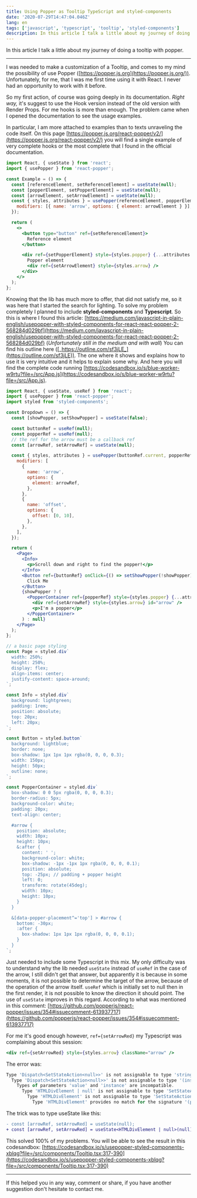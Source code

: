 ```yaml
---
title: Using Popper as Tooltip TypeScript and styled-components
date: '2020-07-29T14:47:04.046Z'
lang: en
tags: ['javascript', 'typescript', 'tooltip', 'styled-components']
description: In this article I talk a little about my journey of doing a tooltip with popper.
---
```


In this article I talk a little about my journey of doing a tooltip with popper.

---

I was needed to make a customization of a Tooltip, and comes to my mind the possibility of use Popper ([https://popper.js.org](https://popper.js.org/)). Unfortunately, for me, that I was me first time using it with React. I never had an opportunity to work with it before.

So my first action, of course was going deeply in its documentation. _Right way,_ it's suggest to use the Hook version instead of the old version with Render Props. For me hooks is more than enough. The problem came when I opened the documentation to see the usage examples.

In particular, I am more attached to examples than to texts unraveling the code itself. On this page [https://popper.js.org/react-popper/v2/](https://popper.js.org/react-popper/v2/) you will find a single example of very complete hooks or the most complete that I found in the official documentation.

```jsx
import React, { useState } from 'react';
import { usePopper } from 'react-popper';

const Example = () => {
  const [referenceElement, setReferenceElement] = useState(null);
  const [popperElement, setPopperElement] = useState(null);
  const [arrowElement, setArrowElement] = useState(null);
  const { styles, attributes } = usePopper(referenceElement, popperElement, {
    modifiers: [{ name: 'arrow', options: { element: arrowElement } }],
  });

  return (
    <>
      <button type="button" ref={setReferenceElement}>
        Reference element
      </button>

      <div ref={setPopperElement} style={styles.popper} {...attributes.popper}>
        Popper element
        <div ref={setArrowElement} style={styles.arrow} />
      </div>
    </>
  );
};
```

Knowing that the lib has much more to offer, that did not satisfy me, so it was here that I started the search for lighting. To solve my problem completely I planned to include **styled-components** and **Typescript**. So this is where I found this article: [https://medium.com/javascript-in-plain-english/usepopper-with-styled-components-for-react-react-popper-2-568284d029bf](https://medium.com/javascript-in-plain-english/usepopper-with-styled-components-for-react-react-popper-2-568284d029bf) (_Unfortunately still in the medium and with wall_) You can find his outline here ([_https://outline.com/sf3jLE_](https://outline.com/sf3jLE)). The one where it shows and explains how to use it is very intuitive and it helps to explain some why. And here you will find the complete code running [https://codesandbox.io/s/blue-worker-w9rtu?file=/src/App.js](https://codesandbox.io/s/blue-worker-w9rtu?file=/src/App.js).

```jsx
import React, { useState, useRef } from 'react';
import { usePopper } from 'react-popper';
import styled from 'styled-components';

const Dropdown = () => {
  const [showPopper, setShowPopper] = useState(false);

  const buttonRef = useRef(null);
  const popperRef = useRef(null);
  // the ref for the arrow must be a callback ref
  const [arrowRef, setArrowRef] = useState(null);

  const { styles, attributes } = usePopper(buttonRef.current, popperRef.current, {
    modifiers: [
      {
        name: 'arrow',
        options: {
          element: arrowRef,
        },
      },
      {
        name: 'offset',
        options: {
          offset: [0, 10],
        },
      },
    ],
  });

  return (
    <Page>
      <Info>
        <p>Scroll down and right to find the popper!</p>
      </Info>
      <Button ref={buttonRef} onClick={() => setShowPopper(!showPopper)}>
        Click Me
      </Button>
      {showPopper ? (
        <PopperContainer ref={popperRef} style={styles.popper} {...attributes.popper}>
          <div ref={setArrowRef} style={styles.arrow} id="arrow" />
          <p>I'm a popper</p>
        </PopperContainer>
      ) : null}
    </Page>
  );
};

// a basic page styling
const Page = styled.div`
  width: 250%;
  height: 250%;
  display: flex;
  align-items: center;
  justify-content: space-around;
`;

const Info = styled.div`
  background: lightgreen;
  padding: 1rem;
  position: absolute;
  top: 20px;
  left: 20px;
`;

const Button = styled.button`
  background: lightblue;
  border: none;
  box-shadow: 1px 1px 1px rgba(0, 0, 0, 0.3);
  width: 150px;
  height: 50px;
  outline: none;
`;

const PopperContainer = styled.div`
  box-shadow: 0 0 5px rgba(0, 0, 0, 0.3);
  border-radius: 5px;
  background-color: white;
  padding: 20px;
  text-align: center;

  #arrow {
    position: absolute;
    width: 10px;
    height: 10px;
    &:after {
      content: ' ';
      background-color: white;
      box-shadow: -1px -1px 1px rgba(0, 0, 0, 0.1);
      position: absolute;
      top: -25px; // padding + popper height
      left: 0;
      transform: rotate(45deg);
      width: 10px;
      height: 10px;
    }
  }

  &[data-popper-placement^='top'] > #arrow {
    bottom: -30px;
    :after {
      box-shadow: 1px 1px 1px rgba(0, 0, 0, 0.1);
    }
  }
`;
```

Just needed to include some Typescript in this mix. My only difficulty was to understand why the lib needed `useState` instead of `useRef` in the case of the arrow, I still didn't get that answer, but apparently it is because in some moments, it is not possible to determine the target of the arrow, because of the operation of the arrow itself. `useRef` which is initially set to null then in the first render, it is not possible to know the direction it should point. The use of `useState` improves in this regard. According to what was mentioned in this comment: [https://github.com/popperjs/react-popper/issues/354#issuecomment-613937717](https://github.com/popperjs/react-popper/issues/354#issuecomment-613937717)

For me it's good enough however, `ref={setArrowRed}` my Typescript was complaining about this session:

```jsx
<div ref={setArrowRed} style={styles.arrow} className="arrow" />
```

The error was:

```jsx
Type 'Dispatch<SetStateAction<null>>' is not assignable to type 'string | ((instance: HTMLDivElement | null) => void) | RefObject<HTMLDivElement> | null | undefined'.
  Type 'Dispatch<SetStateAction<null>>' is not assignable to type '(instance: HTMLDivElement | null) => void'.
    Types of parameters 'value' and 'instance' are incompatible.
      Type 'HTMLDivElement | null' is not assignable to type 'SetStateAction<null>'.
        Type 'HTMLDivElement' is not assignable to type 'SetStateAction<null>'.
          Type 'HTMLDivElement' provides no match for the signature '(prevState: null): null'
```

The trick was to type useState like this:

```diff
- const [arrowRef, setArrowRed] = useState(null);
+ const [arrowRef, setArrowRed] = useState<HTMLDivElement | null>(null);
```

This solved 100% of my problems. You will be able to see the result in this codesandbox: [https://codesandbox.io/s/usepopper-styled-components-xblqg?file=/src/components/Tooltip.tsx:317-390](https://codesandbox.io/s/usepopper-styled-components-xblqg?file=/src/components/Tooltip.tsx:317-390)

---

If this helped you in any way, comment or share, if you have another suggestion don't hesitate to contact me.
